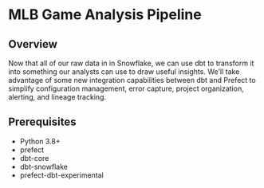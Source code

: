 # MLB Game Analysis Pipeline

## Overview
Now that all of our raw data in in Snowflake, we can use dbt to transform it into something our analysts can use to draw useful insights. We'll take advantage of some new integration capabilities between dbt and Prefect to simplify configuration management, error capture, project organization, alerting, and lineage tracking.

## Prerequisites
- Python 3.8+
- prefect
- dbt-core
- dbt-snowflake
- prefect-dbt-experimental
